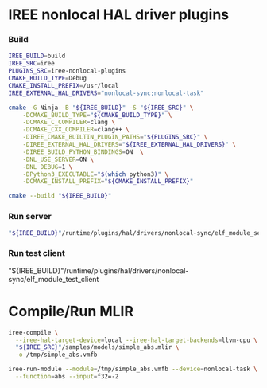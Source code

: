 # IREE nonlocal HAL driver plugins

### Build

```sh
IREE_BUILD=build
IREE_SRC=iree
PLUGINS_SRC=iree-nonlocal-plugins
CMAKE_BUILD_TYPE=Debug
CMAKE_INSTALL_PREFIX=/usr/local
IREE_EXTERNAL_HAL_DRIVERS="nonlocal-sync;nonlocal-task"

cmake -G Ninja -B "${IREE_BUILD}" -S "${IREE_SRC}" \
	-DCMAKE_BUILD_TYPE="${CMAKE_BUILD_TYPE}" \
	-DCMAKE_C_COMPILER=clang \
	-DCMAKE_CXX_COMPILER=clang++ \
	-DIREE_CMAKE_BUILTIN_PLUGIN_PATHS="${PLUGINS_SRC}" \
	-DIREE_EXTERNAL_HAL_DRIVERS="${IREE_EXTERNAL_HAL_DRIVERS}" \
	-DIREE_BUILD_PYTHON_BINDINGS=ON  \
	-DNL_USE_SERVER=ON \
	-DNL_DEBUG=1 \
	-DPython3_EXECUTABLE="$(which python3)" \
	-DCMAKE_INSTALL_PREFIX="${CMAKE_INSTALL_PREFIX}"

cmake --build "${IREE_BUILD}"
```

### Run server

```sh
"${IREE_BUILD}"/runtime/plugins/hal/drivers/nonlocal-sync/elf_module_server &
```

### Run test client
"${IREE_BUILD}"/runtime/plugins/hal/drivers/nonlocal-sync/elf_module_test_client

# Compile/Run MLIR

```sh
iree-compile \
  --iree-hal-target-device=local --iree-hal-target-backends=llvm-cpu \
  "${IREE_SRC}"/samples/models/simple_abs.mlir \
  -o /tmp/simple_abs.vmfb
```

```sh
iree-run-module --module=/tmp/simple_abs.vmfb --device=nonlocal-task \
  --function=abs --input=f32=-2
```
